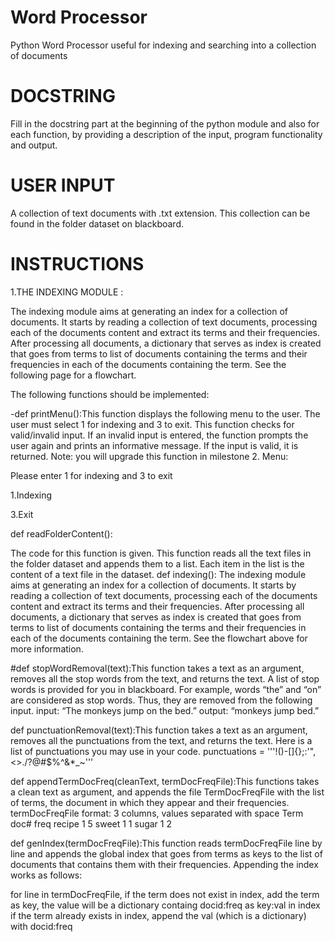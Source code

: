 # Word Processor
Python Word Processor useful for indexing and searching into a collection of documents

# DOCSTRING 
Fill in the docstring part at the beginning of the python module and also for each
function, by providing a description of the input, program functionality and output.
# USER INPUT
 A collection of text documents with .txt extension. This collection can be found in the
folder dataset on blackboard.
# INSTRUCTIONS

1.THE INDEXING MODULE :

The indexing module aims at generating an index for a collection of documents. It starts by
reading a collection of text documents, processing each of the documents content and extract its
terms and their frequencies. After processing all documents, a dictionary that serves as index is
created that goes from terms to list of documents containing the terms and their frequencies in
each of the documents containing the term. See the following page for a flowchart.

The following functions should be implemented:

-def printMenu():This function displays the following menu to the user. The user must select 1 for indexing
and 3 to exit. This function checks for valid/invalid input. If an invalid input is entered,
the function prompts the user again and prints an informative message. If the input is
valid, it is returned. Note: you will upgrade this function in milestone 2.
Menu:

Please enter 1 for indexing and 3 to exit

1.Indexing

3.Exit

def readFolderContent():

The code for this function is given. This function reads all the text files in the folder
dataset and appends them to a list. Each item in the list is the content of a text file in
the dataset.
 def indexing():
The indexing module aims at generating an index for a collection of documents. It starts
by reading a collection of text documents, processing each of the documents content and
extract its terms and their frequencies. After processing all documents, a dictionary that
serves as index is created that goes from terms to list of documents containing the terms
and their frequencies in each of the documents containing the term. See the flowchart
above for more information.

#def stopWordRemoval(text):This function takes a text as an argument, removes all the stop words from the text, and
returns the text. A list of stop words is provided for you in blackboard. For example,
words “the” and “on” are considered as stop words. Thus, they are removed from the
following input.
input: “The monkeys jump on the bed.”
output: “monkeys jump bed.”

def punctuationRemoval(text):This function takes a text as an argument, removes all the punctuations from the text, and
returns the text. Here is a list of punctuations you may use in your code.
punctuations = '''!()-[]{};:'"\,<>./?@#$%^&*_~'''


def appendTermDocFreq(cleanText, termDocFreqFile):This functions takes a clean text as argument, and appends the file TermDocFreqFile
with the list of terms, the document in which they appear and their frequencies.
termDocFreqFile format: 3 columns, values separated with space
 Term doc# freq
 recipe 1 5
 sweet 1 1
 sugar 1 2
 
def genIndex(termDocFreqFile):This function reads termDocFreqFile line by line and appends the global index that goes
from terms as keys to the list of documents that contains them with their frequencies.
Appending the index works as follows:

for line in termDocFreqFile,
 if the term does not exist in index, add the term as key, the value will be a
dictionary containg docid:freq as key:val in index
 if the term already exists in index, append the val (which is a dictionary) with
 docid:freq 
